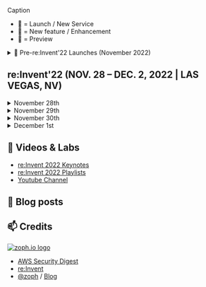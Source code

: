 Caption
- 🚀 = Launch / New Service
- 🍫 = New feature / Enhancement
- 🌊 = Preview

<details>
  <summary>🚀 Pre-re:Invent'22 Launches (November 2022)</summary>
  
  - 🚀 [Announcing AWS Resource Explorer](https://aws.amazon.com/about-aws/whats-new/2022/11/announcing-aws-resource-explorer/)
  - 🍫 [AWS CloudTrail announces delegated administrator account support for AWS Organizations](https://aws.amazon.com/about-aws/whats-new/2022/11/aws-cloudtrail-delegated-account-support-aws-organizations/)
  - 🍫 [AWS Config now supports 14 new resource types](https://aws.amazon.com/about-aws/whats-new/2022/11/aws-config-supports-14-resource-types/)
  - 🍫 [Introducing Amazon EventBridge Scheduler](https://aws.amazon.com/blogs/compute/introducing-amazon-eventbridge-scheduler/)
  - 🍫 [Amazon S3 request-level information on use of access control lists (ACLs) coming to S3 server access logs and AWS CloudTrail](https://aws.amazon.com/about-aws/whats-new/2022/11/s3-request-level-information-access-control-lists-acls-s3-server-access-logs-cloudtrail/)
  - 🍫 [Amazon SQS announces attribute-based access control (ABAC) for flexible and scalable access permissions](https://aws.amazon.com/about-aws/whats-new/2022/11/amazon-sqs-attribute-based-access-control-abac-flexible-scalable-access-permissions/)
  - 🍫 [Amazon SNS adds support for payload-based message filtering](https://aws.amazon.com/about-aws/whats-new/2022/11/amazon-sns-payload-based-message-filtering/)
  - 🍫 [Amazon CloudFront launches continuous deployment support](https://aws.amazon.com/about-aws/whats-new/2022/11/amazon-cloudfront-continuous-deployment-support/)
</details>


## re:Invent'22 (NOV. 28 – DEC. 2, 2022 | LAS VEGAS, NV)

<details>
<summary>November 28th</summary>
</details>

<details>
<summary>November 29th</summary>
</details>

<details>
<summary>November 30th</summary>
</details>

<details>
<summary>December 1st</summary>
</details>


## 🍿 Videos & Labs 

- [re:Invent 2022 Keynotes](https://www.youtube.com/playlist?list=PL2yQDdvlhXf9jfiZENJYPXX8GYUOzQCuT)
- [re:Invent 2022 Playlists](https://www.youtube.com/c/AWSEventsChannel/playlists?view=1&sort=dd&shelf_id=0)
- [Youtube Channel](https://www.youtube.com/c/amazonwebservices/videos)

## 📰 Blog posts 


## 📫 Credits 

[![zoph.io logo](https://zoph.io/img/logo-right.png)](https://zoph.io)
* [AWS Security Digest](https://awssecuritydigest.com)
* [re:Invent](https://reinvent.awsevents.com/)
* [@zoph](https://twitter.com/zoph) / [Blog](https://zoph.me/)
